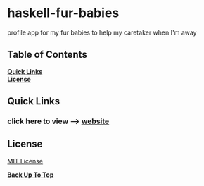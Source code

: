 # haskell-fur-babies
profile app for my fur babies to help my caretaker when I'm away

## Table of Contents

**[Quick Links](#Quick-Links)**<br>
**[License](#License)**<br>


## Quick Links

### click here to view --> [website](https://jessamyn27.github.io/haskell-fur-babies/)



## License

[MIT License](https://opensource.org/licenses/MIT)


**[Back Up To Top](#haskell-fur-babies)**

